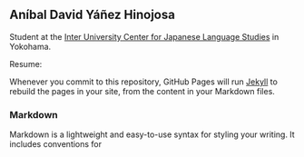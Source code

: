 ## Aníbal David Yáñez Hinojosa

Student at the [Inter University Center for Japanese Language Studies](https://web.stanford.edu/dept/IUC/cgi-bin/) in Yokohama.

Resume:

Whenever you commit to this repository, GitHub Pages will run [Jekyll](https://jekyllrb.com/) to rebuild the pages in your site, from the content in your Markdown files.

### Markdown

Markdown is a lightweight and easy-to-use syntax for styling your writing. It includes conventions for
